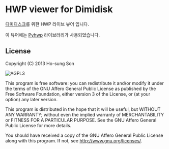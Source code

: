 # HWP viewer for Dimidisk
[디미디스크](https://github.com/sookcha/dimidisk)를 위한 HWP 라이브 뷰어 입니다.

이 뷰어에는 [Pyhwp](https://github.com/mete0r/pyhwp) 라이브러리가 사용되었습니다.

License
-------

Copyright (C) 2013 Ho-sung Son

![AGPL3](http://www.gnu.org/graphics/agplv3-155x51.png)

This program is free software: you can redistribute it and/or modify
it under the terms of the GNU Affero General Public License as published by
the Free Software Foundation, either version 3 of the License, or
(at your option) any later version.

This program is distributed in the hope that it will be useful,
but WITHOUT ANY WARRANTY; without even the implied warranty of
MERCHANTABILITY or FITNESS FOR A PARTICULAR PURPOSE.  See the
GNU Affero General Public License for more details.

You should have received a copy of the GNU Affero General Public License
along with this program.  If not, see <http://www.gnu.org/licenses/>.
